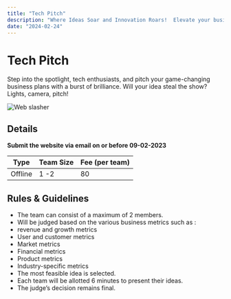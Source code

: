 ```yaml
---
title: "Tech Pitch"
description: "Where Ideas Soar and Innovation Roars!  Elevate your business dreams with the ultimate platform to showcase tech brilliance."
date: "2024-02-24"
---
```


# Tech Pitch

Step into the spotlight, tech enthusiasts, and pitch your game-changing business plans with a burst of brilliance. Will your idea steal the show? Lights, camera, pitch!

<img src="/posters/2023/13.png" alt="Web slasher" class="w-full lg:w-96 mx-auto object-cover" />

## Details

**Submit the website via email on or before 09-02-2023**

| Type    | Team Size      | Fee (per team) |
| ------  | -------------- | -------------- |
| Offline |  1 -2          | 80             |

## Rules & Guidelines

-   The team can consist of a maximum of 2 members.
-   Will be judged based on the various business metrics such as :
-   revenue and growth metrics
-   User and customer metrics
-   Market metrics
-   Financial metrics
-   Product metrics
-   Industry-specific metrics
-   The most feasible idea is selected.
-   Each team will be allotted 6 minutes to present their ideas.
-   The judge’s decision remains final.

